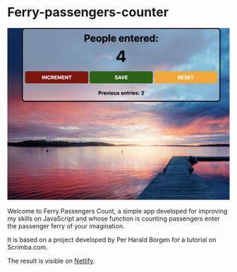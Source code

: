 # Ferry-passengers-counter

![The Passenger Counter app](images/passenger-counter-screenshot.png)

Welcome to Ferry Passengers Count, a simple app developed for improving my skills on JavaScript and whose function is counting passengers enter the passenger ferry of your imagination.

It is based on a project developed by Per Harald Borgen for a tutorial on Scrimba.com.

The result is visible on [Netlify](https://bejewelled-nasturtium-1d2205.netlify.app).
